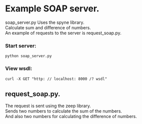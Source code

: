 # Example SOAP server.
soap_server.py
Uses the spyne library.  
Calculate sum and difference of numbers.  
An example of requests to the server is request_soap.py.

### Start server:
```shell
python soap_server.py
```

### View wsdl:
```shell
curl -X GET "http: // localhost: 8000 /? wsdl"
```

## request_soap.py.
The request is sent using the zeep library.  
Sends two numbers to calculate the sum of the numbers.  
And also two numbers for calculating the difference of numbers.





